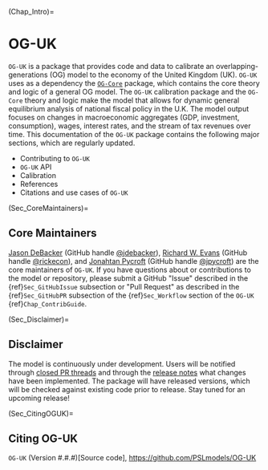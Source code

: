 (Chap_Intro)=
# OG-UK

`OG-UK` is a package that provides code and data to calibrate an overlapping-generations (OG) model to the economy of the United Kingdom (UK). `OG-UK` uses as a dependency the [`OG-Core`](https://pslmodels.github.io/OG-Core/) package, which contains the core theory and logic of a general OG model. The `OG-UK` calibration package and the `OG-Core` theory and logic make the model that allows for dynamic general equilibrium analysis of national fiscal policy in the U.K. The model output focuses on changes in macroeconomic aggregates (GDP, investment, consumption), wages, interest rates, and the stream of tax revenues over time. This documentation of the `OG-UK` package contains the following major sections, which are regularly updated.

* Contributing to `OG-UK`
* `OG-UK` API
* Calibration
* References
* Citations and use cases of `OG-UK`


(Sec_CoreMaintainers)=
## Core Maintainers

[Jason DeBacker](https://www.jasondebacker.com/) (GitHub handle [@jdebacker](https://github.com/jdebacker)), [Richard W. Evans](https://sites.google.com/site/rickecon/) (GitHub handle [@rickecon](https://github.com/rickecon)), and [Jonahtan Pycroft](https://www.linkedin.com/in/jonathan-pycroft-9839756/) (GitHub handle [@jpycroft](https://github.com/jpycroft/)) are the core maintainers of `OG-UK`. If you have questions about or contributions to the model or repository, please submit a GitHub "Issue" described in the {ref}`Sec_GitHubIssue` subsection or "Pull Request" as described in the {ref}`Sec_GitHubPR` subsection of the {ref}`Sec_Workflow` section of the `OG-UK` {ref}`Chap_ContribGuide`.


(Sec_Disclaimer)=
## Disclaimer

The model is continuously under development. Users will be notified through [closed PR threads](https://github.com/PSLmodels/OG-UK/pulls?q=is%3Apr+is%3Aclosed) and through the [release notes](https://github.com/PSLmodels/OG-UK/releases) what changes have been implemented. The package will have released versions, which will be checked against existing code prior to release. Stay tuned for an upcoming release!


(Sec_CitingOGUK)=
## Citing OG-UK

`OG-UK` (Version #.#.#)[Source code], https://github.com/PSLmodels/OG-UK
